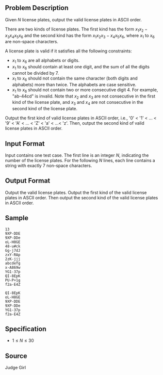 ## Problem Description

Given $N$ license plates, output the valid license plates in ASCII order.

There are two kinds of license plates. The first kind has the form $x_1x_2-x_3x_4x_5x_6$ and the second kind has the form $x_1x_2x_3-x_4x_5x_6$, where $x_1$ to $x_6$ are non-space characters.

A license plate is valid if it satisfies all the following constraints:
- $x_1$ to $x_6$ are all alphabets or digits.
- $x_1$ to $x_6$ should contain at least one digit, and the sum of all the digits cannot be divided by 7.
- $x_1$ to $x_6$ should not contain the same character (both digits and alphabets) more than twice. The alphabets are case sensitive.
- $x_1$ to $x_6$ should not contain two or more consecutive digit 4. For example, "ab-44cd" is invalid. Note that $x_2$ and $x_3$ are not consecutive in the first kind of the license plate, and $x_3$ and $x_4$ are not consecutive in the second kind of the license plate.

Output the first kind of valid license plates in ASCII order, i.e., '0' < '1' < ... < '9' < 'A' < ... < 'Z' < 'a' < …< 'z'. Then, output the second kind of valid license plates in ASCII order.

## Input Format

Input contains one test case. The first line is an integer $N$, indicating the number of the license plates. For the following $N$ lines, each line contains a string with exactly $7$ non-space characters.

## Output Format

Output the valid license plates. Output the first kind of the valid license plates in ASCII order. Then output the second kind of the valid license plates in ASCII order.

## Sample

```input1
13
9XP-DDE
9XP-DDe
oL-H8GE
48-u#ck
Gg-j7dJ
zxY-RAp
2zK-jjj
abcdefg
x-A869w
YG1-37p
QI-8EpK
PU-P+1g
f2a-E4Z
```

```output1
QI-8EpK
oL-H8GE
9XP-DDE
9XP-DDe
YG1-37p
f2a-E4Z
```

## Specification

- $1 \leq N \leq 30$

## Source

Judge Girl